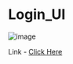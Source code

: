 # Login_UI
![image](https://github.com/user-attachments/assets/7f3aa428-8509-4372-ac71-7289a705bc16)

Link - [Click Here](https://login-ui-exam.vercel.app/)
